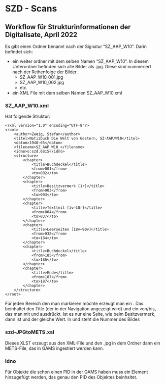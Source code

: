 # SZD - Scans

## Workflow für Strukturinformationen der Digitalisate, April 2022

Es gibt einen Ordner benannt nach der Signatur “SZ_AAP_W10”. Darin befindet sich: 
* ein weiter ordner mit dem selben Namen “SZ_AAP_W10”. In diesem Unterordner befinden sich alle Bilder als .jpg. Diese sind nummeriert nach der Reihenfolge der Bilder.
  * SZ_AAP_W10_001.jpg
  * SZ_AAP_W10_002.jpg
  * etc. 
* ein XML File mit dem selben Namen SZ_AAP_W10.xml

### SZ_AAP_W10.xml

Hat folgende Struktur: 

```
<?xml version="1.0" encoding="UTF-8"?>
<root>
    <author>Zweig, Stefan</author>
    <titel>Notizbuch Die Welt von Gestern, SZ-AAP/W10</titel>
    <datum>1940-05</datum>
    <filename>SZ_AAP_W10_</filename>
    <idno>o:szd.6815</idno>
    <structure>
        <chapter>
            <title>Buchdeckel</title>
            <from>001</from>
            <to>002</to>
        </chapter>
        <chapter>
            <title>Besitzvermerk [1r]</title>
            <from>003</from>
            <to>003</to>
        </chapter>
        <chapter>
            <title>Textteil [1v–18r]</title>
            <from>004</from>
            <to>037</to>
        </chapter>
        <chapter>
            <title>Leerseiten [18v–90v]</title>
            <from>038</from>
            <to>184</to>
        </chapter>
        <chapter>
            <title>Buchdeckel</title>
            <from>185</from>
            <to>186</to>
        </chapter>
        <chapter>
            <title>Ende</title>
            <from>187</from>
            <to>187</to>
        </chapter>
    </structure>
</root>
```

Für jeden Bereich den man markieren möchte erzeugt man ein <chapter>. Das beinhaltet den Title (der in der Navigation angezeigt wird) und ein von/bis, das man mit <from> und <to> ausdrückt. Ist es nur eine Seite, wie beim Besitzvermerk, dann ist <from> und <to> der gleiche Wert. In <from> und <to> steht die Nummer des Bildes

### szd-JPGtoMETS.xsl

Dieses XLST erzeugt aus den XML-File und den .jpg in dem Ordner dann ein METS-File, das in GAMS ingestiert werden kann. 

### idno

Für Objekte die schon einen PID in der GAMS haben muss ein <idno> Element hinzugefügt werden, das genau den PID des Objektes beinhaltet.
